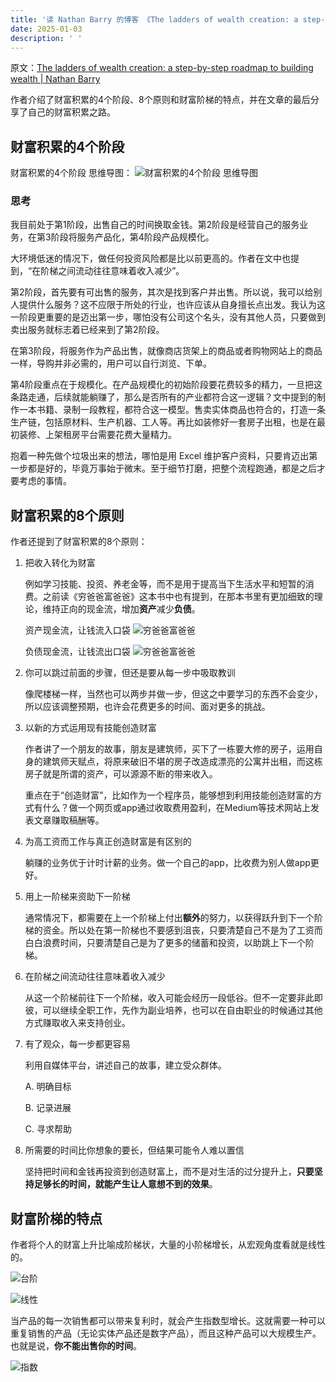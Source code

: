 ```yaml
---
title: '读 Nathan Barry 的博客 《The ladders of wealth creation: a step-by-step roadmap to building wealth》'
date: 2025-01-03
description: ' '
---
```


原文：[The ladders of wealth creation: a step-by-step roadmap to building wealth | Nathan Barry](https://nathanbarry.com/wealth-creation/)

作者介绍了财富积累的4个阶段、8个原则和财富阶梯的特点，并在文章的最后分享了自己的财富积累之路。

## 财富积累的4个阶段

财富积累的4个阶段 思维导图：
![财富积累的4个阶段 思维导图](https://cyl-blog-image.oss-cn-shenzhen.aliyuncs.com/img/202501061022269.png)

### 思考

我目前处于第1阶段，出售自己的时间换取金钱。第2阶段是经营自己的服务业务，在第3阶段将服务产品化，第4阶段产品规模化。

大环境低迷的情况下，做任何投资风险都是比以前更高的。作者在文中也提到，“在阶梯之间流动往往意味着收入减少”。

第2阶段，首先要有可出售的服务，其次是找到客户并出售。所以说，我可以给别人提供什么服务？这不应限于所处的行业，也许应该从自身擅长点出发。我认为这一阶段更重要的是迈出第一步，哪怕没有公司这个名头，没有其他人员，只要做到卖出服务就标志着已经来到了第2阶段。

在第3阶段，将服务作为产品出售，就像商店货架上的商品或者购物网站上的商品一样，导购并非必需的，用户可以自行浏览、下单。

第4阶段重点在于规模化。在产品规模化的初始阶段要花费较多的精力，一旦把这条路走通，后续就能躺赚了，那么是否所有的产业都符合这一逻辑？文中提到的制作一本书籍、录制一段教程，都符合这一模型。售卖实体商品也符合的，打造一条生产链，包括原材料、生产机器、工人等。再比如装修好一套房子出租，也是在最初装修、上架租房平台需要花费大量精力。

抱着一种先做个垃圾出来的想法，哪怕是用 Excel 维护客户资料，只要肯迈出第一步都是好的，毕竟万事始于微末。至于细节打磨，把整个流程跑通，都是之后才要考虑的事情。

## 财富积累的8个原则

作者还提到了财富积累的8个原则：

1. 把收入转化为财富

   例如学习技能、投资、养老金等，而不是用于提高当下生活水平和短暂的消费。之前读《穷爸爸富爸爸》这本书中也有提到，在那本书里有更加细致的理论，维持正向的现金流，增加**资产**减少**负债**。

   资产现金流，让钱流入口袋
   ![穷爸爸富爸爸](https://cyl-blog-image.oss-cn-shenzhen.aliyuncs.com/img/202501061544864.png)

   负债现金流，让钱流出口袋
   ![穷爸爸富爸爸](https://cyl-blog-image.oss-cn-shenzhen.aliyuncs.com/img/202501061545099.png)


2. 你可以跳过前面的步骤，但还是要从每一步中吸取教训
   
   像爬楼梯一样，当然也可以两步并做一步，但这之中要学习的东西不会变少，所以应该调整预期，也许会花费更多的时间、面对更多的挑战。


3. 以新的方式运用现有技能创造财富
   
   作者讲了一个朋友的故事，朋友是建筑师，买下了一栋要大修的房子，运用自身的建筑师天赋点，将原来破旧不堪的房子改造成漂亮的公寓并出租，而这栋房子就是所谓的资产，可以源源不断的带来收入。
   
   重点在于“创造财富”，比如作为一个程序员，能够想到利用技能创造财富的方式有什么？做一个网页或app通过收取费用盈利，在Medium等技术网站上发表文章赚取稿酬等。


4. 为高工资而工作与真正创造财富是有区别的
   
   躺赚的业务优于计时计薪的业务。做一个自己的app，比收费为别人做app更好。


5. 用上一阶梯来资助下一阶梯
   
   通常情况下，都需要在上一个阶梯上付出**额外**的努力，以获得跃升到下一个阶梯的资金。所以处在第一阶梯也不要感到沮丧，只要清楚自己不是为了工资而白白浪费时间，只要清楚自己是为了更多的储蓄和投资，以助跳上下一个阶梯。


6. 在阶梯之间流动往往意味着收入减少
   
   从这一个阶梯前往下一个阶梯，收入可能会经历一段低谷。但不一定要非此即彼，可以继续全职工作，先作为副业培养，也可以在自由职业的时候通过其他方式赚取收入来支持创业。


7. 有了观众，每一步都更容易
   
   利用自媒体平台，讲述自己的故事，建立受众群体。

   A. 明确目标

   B. 记录进展
   
   C. 寻求帮助


8. 所需要的时间比你想象的要长，但结果可能令人难以置信
   
   坚持把时间和金钱再投资到创造财富上，而不是对生活的过分提升上，**只要坚持足够长的时间，就能产生让人意想不到的效果**。


## 财富阶梯的特点

作者将个人的财富上升比喻成阶梯状，大量的小阶梯增长，从宏观角度看就是线性的。

![台阶](https://cyl-blog-image.oss-cn-shenzhen.aliyuncs.com/img/202501061704783.png)

![线性](https://cyl-blog-image.oss-cn-shenzhen.aliyuncs.com/img/202501061707573.png)

当产品的每一次销售都可以带来复利时，就会产生指数型增长。这就需要一种可以重复销售的产品（无论实体产品还是数字产品），而且这种产品可以大规模生产。也就是说，**你不能出售你的时间**。

![指数](https://cyl-blog-image.oss-cn-shenzhen.aliyuncs.com/img/202501061707923.png)
